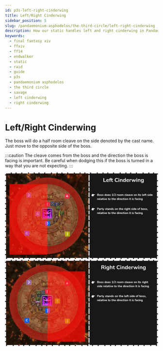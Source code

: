 ```yaml
---
id: p3s-left-right-cinderwing
title: Left/Right Cinderwing
sidebar_position: 5
slug: /pandaemonium-asphodelos/the-third-circle/left-right-cinderwing
description: How our static handles left and right cinderwing in Pandaemonium Asphodelos The Third Circle (Savage)
keywords: 
  - final fantasy xiv
  - ffxiv
  - ff14
  - endwalker
  - static
  - raid
  - guide
  - p3s
  - pandaemonium asphodelos
  - the third circle
  - savage
  - left cinderwing
  - right cinderwing
---
```


# Left/Right Cinderwing
The boss will do a half room cleave on the side denoted by the cast name.  Just move to the opposite side of the boss.

:::caution
The cleave comes from the boss and the direction the boss is facing is important. Be careful when dodging this if the boss is turned in a way that you are not expecting.
:::


![Left Cinderwing](/img/pandaemonium-asphodelos/the-third-circle/left-cinderwing.webp)
![Right Cinderwing](/img/pandaemonium-asphodelos/the-third-circle/right-cinderwing.webp) 